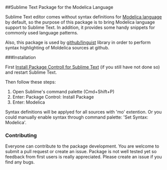 ##Sublime Text Package for the Modelica Language

Sublime Text editor comes without syntax definitions for [Modelica language](http://www.modelica.org) by default, so the purpose of this package is to bring Modelica language support to Sublime Text. In addition, it provides some handy snippets for commonly used language patterns.

Also, this package is used by [github/linguist](https://github.com/github/linguist) library in order to perform syntax highlighting of Moldelica sources at github.

###Installation

First [Install Package Controll for Sublime Text](https://packagecontrol.io/installation) (if you still have not done so) and restart Sublime Text.

Then follow these steps:

1. Open Sublime's command palette (Cmd+Shift+P)
1. Enter: Package Control: Install Package
1. Enter: Modelica

Syntax definitions will be applyed for all sources with 'mo' extention. Or you could manually enable syntax through command palette: 'Set Syntax: Modelica'.

### Contributing

Everyone can contribute to the package development. You are welcome to submit a pull request or create an issue. Package is not well tested yet so feedback from first users is really appreciated. Please create an issue if you find any bugs.
